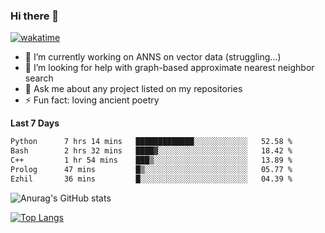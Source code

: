 ### Hi there 👋

[![wakatime](https://wakatime.com/badge/user/8906da98-c623-4aff-ac00-99cb42e09b38.svg)](https://wakatime.com/@8906da98-c623-4aff-ac00-99cb42e09b38)

- 🔭 I’m currently working on ANNS on vector data (struggling...)
- 🤔 I’m looking for help with graph-based approximate nearest neighbor search
- 💬 Ask me about any project listed on my repositories
- ⚡ Fun fact: loving ancient poetry


**Last 7 Days**
<!--START_SECTION:waka-->

```txt
Python      7 hrs 14 mins   █████████████░░░░░░░░░░░░   52.58 %
Bash        2 hrs 32 mins   ████▓░░░░░░░░░░░░░░░░░░░░   18.42 %
C++         1 hr 54 mins    ███▒░░░░░░░░░░░░░░░░░░░░░   13.89 %
Prolog      47 mins         █▒░░░░░░░░░░░░░░░░░░░░░░░   05.77 %
Ezhil       36 mins         █░░░░░░░░░░░░░░░░░░░░░░░░   04.39 %
```

<!--END_SECTION:waka-->

![Anurag's GitHub stats](https://github-readme-stats.vercel.app/api?username=matchyc&count_private=true&show_icons=true&theme=vue)

[![Top Langs](https://github-readme-stats.vercel.app/api/top-langs/?username=matchyc&langs_count=4&&hide=perl,raku,html,javascript,shell,roff,prolog)](https://github.com/anuraghazra/github-readme-stats)

